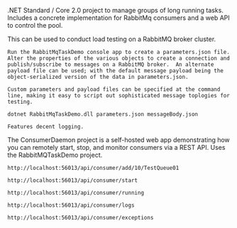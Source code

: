 .NET Standard / Core 2.0 project to manage groups of long running tasks. Includes a concrete implementation for RabbitMq consumers and a web API to control the pool.  

This can be used to conduct load testing on a RabbitMQ broker cluster.  


```
Run the RabbitMqTaskDemo console app to create a parameters.json file.  Alter the properties of the various objects to create a connection and publish/subscribe to messages on a RabbitMQ broker.  An alternate payload file can be used; with the default message payload being the object-serialized version of the data in parameters.json.

Custom parameters and payload files can be specified at the command line, making it easy to script out sophisticated message toplogies for testing.

dotnet RabbitMqTaskDemo.dll parameters.json messageBody.json

Features decent logging.

```

The ConsumerDaemon project is a self-hosted web app demonstrating how you can remotely start, stop, and monitor consumers via a REST API. Uses the RabbitMQTaskDemo project.

`http://localhost:56013/api/consumer/add/10/TestQueue01`

`http://localhost:56013/api/consumer/start`

`http://localhost:56013/api/consumer/running`

`http://localhost:56013/api/consumer/logs`

`http://localhost:56013/api/consumer/exceptions`

